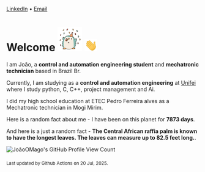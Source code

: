[LinkedIn](https://www.linkedin.com/in/joão-pedro-gozzoli-b95641301/) &bull;
[Email](joaopedrogozzoli@gmail.com)

# Welcome <img src="happy.gif" height="64px" /> <img src="wave.gif" height="32px" />

I am João, a  **control and automation engineering student** and **mechatronic technician** based in Brazil Br.

Currently, I am studying as a **control and automation engineering** at [Unifei](https://unifei.edu.br) where I study python, C, C++, project management and Ai.

I did my high school education at ETEC Pedro Ferreira alves as a Mechatronic technician in Mogi Mirim.

Here is a random fact about me - I have been on this planet for **7873 days**.

And here is a just a random fact -  **The Central African raffia palm is known to have the longest leaves. The leaves can measure up to 82.5 feet long.**.

![JoãoOMago's GitHub Profile View Count](https://komarev.com/ghpvc/?username=JoaoOMago)

<sub>Last updated by Github Actions on 20 Jul, 2025.</sub>
